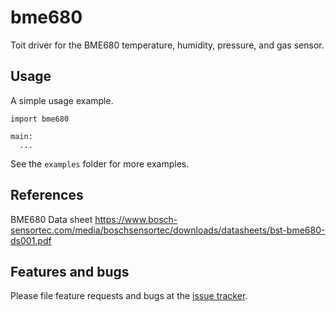 # bme680
Toit driver for the BME680 temperature, humidity, pressure, and gas sensor.

## Usage

A simple usage example.

```
import bme680

main:
  ...
```

See the `examples` folder for more examples.

## References
BME680 Data sheet
https://www.bosch-sensortec.com/media/boschsensortec/downloads/datasheets/bst-bme680-ds001.pdf

## Features and bugs

Please file feature requests and bugs at the [issue tracker][tracker].

[tracker]: https://github.com/nilwes/bme680/issues
